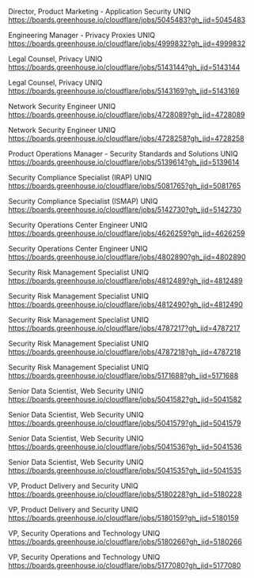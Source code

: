 Director, Product Marketing - Application Security  UNIQ https://boards.greenhouse.io/cloudflare/jobs/5045483?gh_jid=5045483

Engineering Manager - Privacy Proxies UNIQ https://boards.greenhouse.io/cloudflare/jobs/4999832?gh_jid=4999832

Legal Counsel, Privacy UNIQ https://boards.greenhouse.io/cloudflare/jobs/5143144?gh_jid=5143144

Legal Counsel, Privacy UNIQ https://boards.greenhouse.io/cloudflare/jobs/5143169?gh_jid=5143169

Network Security Engineer UNIQ https://boards.greenhouse.io/cloudflare/jobs/4728089?gh_jid=4728089

Network Security Engineer UNIQ https://boards.greenhouse.io/cloudflare/jobs/4728258?gh_jid=4728258

Product Operations Manager - Security Standards and Solutions UNIQ https://boards.greenhouse.io/cloudflare/jobs/5139614?gh_jid=5139614

Security Compliance Specialist (IRAP) UNIQ https://boards.greenhouse.io/cloudflare/jobs/5081765?gh_jid=5081765

Security Compliance Specialist (ISMAP) UNIQ https://boards.greenhouse.io/cloudflare/jobs/5142730?gh_jid=5142730

Security Operations Center Engineer UNIQ https://boards.greenhouse.io/cloudflare/jobs/4626259?gh_jid=4626259

Security Operations Center Engineer UNIQ https://boards.greenhouse.io/cloudflare/jobs/4802890?gh_jid=4802890

Security Risk Management Specialist UNIQ https://boards.greenhouse.io/cloudflare/jobs/4812489?gh_jid=4812489

Security Risk Management Specialist UNIQ https://boards.greenhouse.io/cloudflare/jobs/4812490?gh_jid=4812490

Security Risk Management Specialist UNIQ https://boards.greenhouse.io/cloudflare/jobs/4787217?gh_jid=4787217

Security Risk Management Specialist UNIQ https://boards.greenhouse.io/cloudflare/jobs/4787218?gh_jid=4787218

Security Risk Management Specialist UNIQ https://boards.greenhouse.io/cloudflare/jobs/5171688?gh_jid=5171688

Senior Data Scientist, Web Security UNIQ https://boards.greenhouse.io/cloudflare/jobs/5041582?gh_jid=5041582

Senior Data Scientist, Web Security UNIQ https://boards.greenhouse.io/cloudflare/jobs/5041579?gh_jid=5041579

Senior Data Scientist, Web Security UNIQ https://boards.greenhouse.io/cloudflare/jobs/5041536?gh_jid=5041536

Senior Data Scientist, Web Security UNIQ https://boards.greenhouse.io/cloudflare/jobs/5041535?gh_jid=5041535

VP, Product Delivery and Security UNIQ https://boards.greenhouse.io/cloudflare/jobs/5180228?gh_jid=5180228

VP, Product Delivery and Security UNIQ https://boards.greenhouse.io/cloudflare/jobs/5180159?gh_jid=5180159

VP, Security Operations and Technology  UNIQ https://boards.greenhouse.io/cloudflare/jobs/5180266?gh_jid=5180266

VP, Security Operations and Technology  UNIQ https://boards.greenhouse.io/cloudflare/jobs/5177080?gh_jid=5177080

